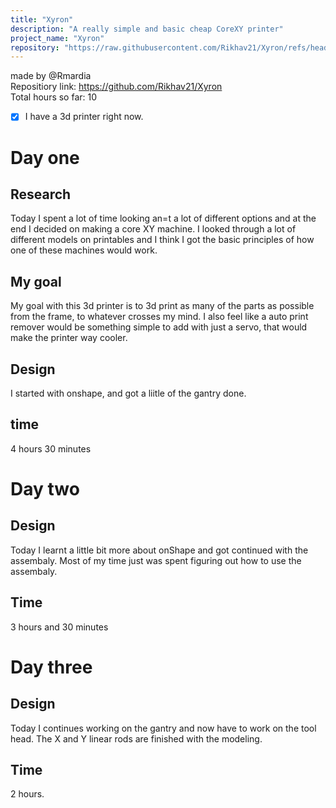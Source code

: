 ```yaml
---
title: "Xyron"
description: "A really simple and basic cheap CoreXY printer"
project_name: "Xyron"
repository: "https://raw.githubusercontent.com/Rikhav21/Xyron/refs/heads/main/design.md"
---
```

made by @Rmardia \
Repositiory link: https://github.com/Rikhav21/Xyron \
Total hours so far: 10
- [x] I have a 3d printer right now.
# Day one
## Research
Today I spent a lot of time looking an=t a lot of different options and at the end I decided on making a core XY machine. I looked through a lot of different models on printables and I think I got the basic principles of how one of these machines would work.
## My goal
My goal with this 3d printer is to 3d print as many of the parts as possible from the frame, to whatever crosses my mind. I also feel like a auto print remover would be something simple to add with just a servo, that would make the printer way cooler.
## Design
I started with onshape, and got a liitle of the gantry done. 
## time
4 hours 30 minutes
# Day two
## Design
Today I learnt a little bit more about onShape and got continued with the assembaly. Most of my time just was spent figuring out how to use the assembaly.
## Time
3 hours and 30 minutes
# Day three
## Design
Today I continues working on the gantry and now have to work on the tool head. The X and Y linear rods are finished with the modeling.
## Time
2 hours.
